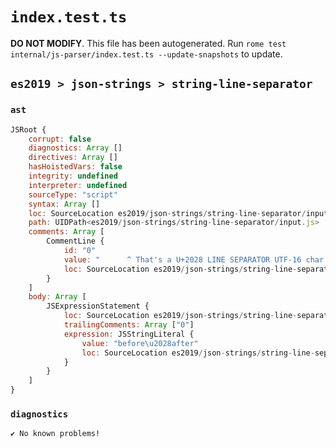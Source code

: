 # `index.test.ts`

**DO NOT MODIFY**. This file has been autogenerated. Run `rome test internal/js-parser/index.test.ts --update-snapshots` to update.

## `es2019 > json-strings > string-line-separator`

### `ast`

```javascript
JSRoot {
	corrupt: false
	diagnostics: Array []
	directives: Array []
	hasHoistedVars: false
	integrity: undefined
	interpreter: undefined
	sourceType: "script"
	syntax: Array []
	loc: SourceLocation es2019/json-strings/string-line-separator/input.js 1:0-4:0
	path: UIDPath<es2019/json-strings/string-line-separator/input.js>
	comments: Array [
		CommentLine {
			id: "0"
			value: "      ^ That's a U+2028 LINE SEPARATOR UTF-16 char (between 'before' and 'after')"
			loc: SourceLocation es2019/json-strings/string-line-separator/input.js 3:0-3:83
		}
	]
	body: Array [
		JSExpressionStatement {
			loc: SourceLocation es2019/json-strings/string-line-separator/input.js 1:0-2:17
			trailingComments: Array ["0"]
			expression: JSStringLiteral {
				value: "before\u2028after"
				loc: SourceLocation es2019/json-strings/string-line-separator/input.js 1:1-2:15
			}
		}
	]
}
```

### `diagnostics`

```
✔ No known problems!

```
